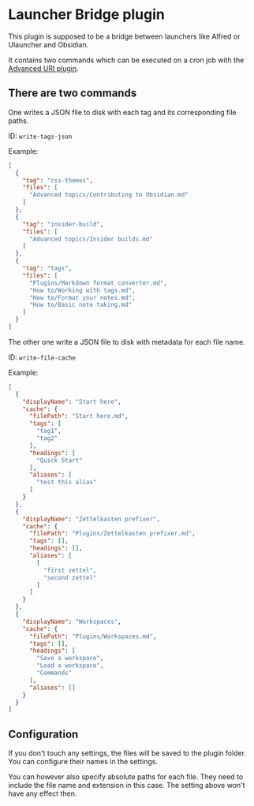 # Launcher Bridge plugin

This plugin is supposed to be a bridge between launchers like Alfred or Ulauncher and Obsidian.

It contains two commands which can be executed on a cron job with the [Advanced URI plugin](https://github.com/Vinzent03/obsidian-advanced-uri).

## There are two commands

One writes a JSON file to disk with each tag and its corresponding file paths.

ID: `write-tags-json`

Example:

```json
[
  {
    "tag": "css-themes",
    "files": [
      "Advanced topics/Contributing to Obsidian.md"
    ]
  },
  {
    "tag": "insider-build",
    "files": [
      "Advanced topics/Insider builds.md"
    ]
  },
  {
    "tag": "tags",
    "files": [
      "Plugins/Markdown format converter.md",
      "How to/Working with tags.md",
      "How to/Format your notes.md",
      "How to/Basic note taking.md"
    ]
  }
]
```


The other one write a JSON file to disk with metadata for each file name.

ID: `write-file-cache`

Example:

```json
[
  {
    "displayName": "Start here",
    "cache": {
      "filePath": "Start here.md",
      "tags": [
        "tag1",
        "tag2"
      ],
      "headings": [
        "Quick Start"
      ],
      "aliases": [
        "test this alias"
      ]
    }
  },
  {
    "displayName": "Zettelkasten prefixer",
    "cache": {
      "filePath": "Plugins/Zettelkasten prefixer.md",
      "tags": [],
      "headings": [],
      "aliases": [
        [
          "first zettel",
          "second zettel"
        ]
      ]
    }
  },
  {
    "displayName": "Workspaces",
    "cache": {
      "filePath": "Plugins/Workspaces.md",
      "tags": [],
      "headings": [
        "Save a workspace",
        "Load a workspace",
        "Commands"
      ],
      "aliases": []
    }
  }
]
```

## Configuration

If you don't touch any settings, the files will be saved to the plugin folder. You can configure their names in the settings.

You can however also specify absolute paths for each file. They need to include the file name and extension in this case. The setting above won't have any effect then.